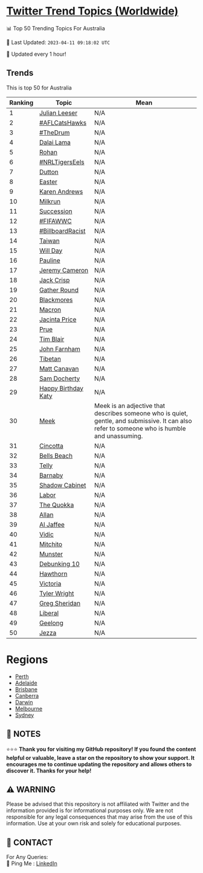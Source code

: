 [Twitter Trend Topics (Worldwide)](https://github.com/ErcinDedeoglu/Twitter-Trend-Topics)
==========


📊 Top 50 Trending Topics For Australia

📆 Last Updated: `2023-04-11 09:18:02 UTC`

🔧 Updated every 1 hour!


## Trends

This is top 50 for Australia

| Ranking | Topic | Mean |
| ------- | ------------ | ------------ |
| 1 | [Julian Leeser](http://twitter.com/search?q=Julian+Leeser) | N/A |
| 2 | [#AFLCatsHawks](http://twitter.com/search?q=%23AFLCatsHawks) | N/A |
| 3 | [#TheDrum](http://twitter.com/search?q=%23TheDrum) | N/A |
| 4 | [Dalai Lama](http://twitter.com/search?q=Dalai+Lama) | N/A |
| 5 | [Rohan](http://twitter.com/search?q=Rohan) | N/A |
| 6 | [#NRLTigersEels](http://twitter.com/search?q=%23NRLTigersEels) | N/A |
| 7 | [Dutton](http://twitter.com/search?q=Dutton) | N/A |
| 8 | [Easter](http://twitter.com/search?q=Easter) | N/A |
| 9 | [Karen Andrews](http://twitter.com/search?q=Karen+Andrews) | N/A |
| 10 | [Milkrun](http://twitter.com/search?q=Milkrun) | N/A |
| 11 | [Succession](http://twitter.com/search?q=Succession) | N/A |
| 12 | [#FIFAWWC](http://twitter.com/search?q=%23FIFAWWC) | N/A |
| 13 | [#BillboardRacist](http://twitter.com/search?q=%23BillboardRacist) | N/A |
| 14 | [Taiwan](http://twitter.com/search?q=Taiwan) | N/A |
| 15 | [Will Day](http://twitter.com/search?q=Will+Day) | N/A |
| 16 | [Pauline](http://twitter.com/search?q=Pauline) | N/A |
| 17 | [Jeremy Cameron](http://twitter.com/search?q=Jeremy+Cameron) | N/A |
| 18 | [Jack Crisp](http://twitter.com/search?q=Jack+Crisp) | N/A |
| 19 | [Gather Round](http://twitter.com/search?q=Gather+Round) | N/A |
| 20 | [Blackmores](http://twitter.com/search?q=Blackmores) | N/A |
| 21 | [Macron](http://twitter.com/search?q=Macron) | N/A |
| 22 | [Jacinta Price](http://twitter.com/search?q=Jacinta+Price) | N/A |
| 23 | [Prue](http://twitter.com/search?q=Prue) | N/A |
| 24 | [Tim Blair](http://twitter.com/search?q=Tim+Blair) | N/A |
| 25 | [John Farnham](http://twitter.com/search?q=John+Farnham) | N/A |
| 26 | [Tibetan](http://twitter.com/search?q=Tibetan) | N/A |
| 27 | [Matt Canavan](http://twitter.com/search?q=Matt+Canavan) | N/A |
| 28 | [Sam Docherty](http://twitter.com/search?q=Sam+Docherty) | N/A |
| 29 | [Happy Birthday Katy](http://twitter.com/search?q=Happy+Birthday+Katy) | N/A |
| 30 | [Meek](http://twitter.com/search?q=Meek) | Meek is an adjective that describes someone who is quiet, gentle, and submissive. It can also refer to someone who is humble and unassuming. |
| 31 | [Cincotta](http://twitter.com/search?q=Cincotta) | N/A |
| 32 | [Bells Beach](http://twitter.com/search?q=Bells+Beach) | N/A |
| 33 | [Telly](http://twitter.com/search?q=Telly) | N/A |
| 34 | [Barnaby](http://twitter.com/search?q=Barnaby) | N/A |
| 35 | [Shadow Cabinet](http://twitter.com/search?q=Shadow+Cabinet) | N/A |
| 36 | [Labor](http://twitter.com/search?q=Labor) | N/A |
| 37 | [The Quokka](http://twitter.com/search?q=The+Quokka) | N/A |
| 38 | [Allan](http://twitter.com/search?q=Allan) | N/A |
| 39 | [Al Jaffee](http://twitter.com/search?q=Al+Jaffee) | N/A |
| 40 | [Vidic](http://twitter.com/search?q=Vidic) | N/A |
| 41 | [Mitchito](http://twitter.com/search?q=Mitchito) | N/A |
| 42 | [Munster](http://twitter.com/search?q=Munster) | N/A |
| 43 | [Debunking 10](http://twitter.com/search?q=Debunking+10) | N/A |
| 44 | [Hawthorn](http://twitter.com/search?q=Hawthorn) | N/A |
| 45 | [Victoria](http://twitter.com/search?q=Victoria) | N/A |
| 46 | [Tyler Wright](http://twitter.com/search?q=Tyler+Wright) | N/A |
| 47 | [Greg Sheridan](http://twitter.com/search?q=Greg+Sheridan) | N/A |
| 48 | [Liberal](http://twitter.com/search?q=Liberal) | N/A |
| 49 | [Geelong](http://twitter.com/search?q=Geelong) | N/A |
| 50 | [Jezza](http://twitter.com/search?q=Jezza) | N/A |



# Regions

* [Perth](</Australia/Perth.md>)
* [Adelaide](</Australia/Adelaide.md>)
* [Brisbane](</Australia/Brisbane.md>)
* [Canberra](</Australia/Canberra.md>)
* [Darwin](</Australia/Darwin.md>)
* [Melbourne](</Australia/Melbourne.md>)
* [Sydney](</Australia/Sydney.md>)



## 📝 NOTES

⭐⭐⭐ **Thank you for visiting my GitHub repository! If you found the content helpful or valuable, leave a star on the repository to show your support. It encourages me to continue updating the repository and allows others to discover it. Thanks for your help!**


## ⚠️ WARNING

Please be advised that this repository is not affiliated with Twitter and the information provided is for informational purposes only. We are not responsible for any legal consequences that may arise from the use of this information. Use at your own risk and solely for educational purposes.


## 📨 CONTACT

 For Any Queries:  
            🏓 Ping Me : [LinkedIn](https://www.linkedin.com/in/ercindedeoglu/)
